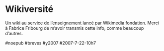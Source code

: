 # Wikiversité

[Un wiki au service de l’enseignement lancé par Wikimedia fondation.](http://wikiversity.org/) Merci à Fabrice Fribourg de m’avoir transmis cette info, comme beaucoup d’autres.

#noepub #breves #y2007 #2007-7-22-10h7

